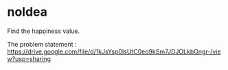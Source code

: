 # noIdea
Find the happiness value.

The problem statement : 
https://drive.google.com/file/d/1kJsYsp0IsUtC0eo9kSm7JDJOLkbGngr-/view?usp=sharing

